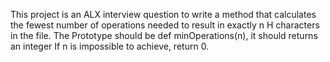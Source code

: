 This project is an ALX interview question to write a method that calculates the fewest number of operations needed to result in exactly n H characters in the file. The Prototype should be def minOperations(n), it should returns an integer If n is impossible to achieve, return 0.
